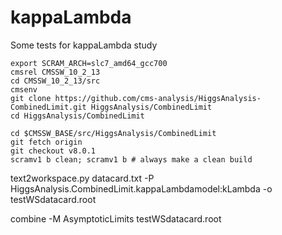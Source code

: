 # kappaLambda
Some tests for kappaLambda study


```
export SCRAM_ARCH=slc7_amd64_gcc700
cmsrel CMSSW_10_2_13
cd CMSSW_10_2_13/src
cmsenv
git clone https://github.com/cms-analysis/HiggsAnalysis-CombinedLimit.git HiggsAnalysis/CombinedLimit
cd HiggsAnalysis/CombinedLimit
```
```
cd $CMSSW_BASE/src/HiggsAnalysis/CombinedLimit
git fetch origin
git checkout v8.0.1
scramv1 b clean; scramv1 b # always make a clean build
```


text2workspace.py datacard.txt -P HiggsAnalysis.CombinedLimit.kappaLambdamodel:kLambda -o testWSdatacard.root

combine -M AsymptoticLimits testWSdatacard.root
